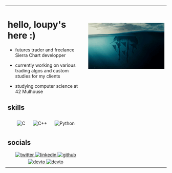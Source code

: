 <table><tr><td valign="top" width="50%">

# hello, loupy's here :)
  

- futures trader and freelance Sierra Chart developper
  

- currently working on various trading algos and custom studies for my clients


- studying computer science at 42 Mulhouse
 

## skills  
  

<div align="center">  
<img style="margin: 10px" src="https://profilinator.rishav.dev/skills-assets/c-original.svg" alt="C" height="50" />  
<img style="margin: 10px" src="https://profilinator.rishav.dev/skills-assets/cplusplus-original.svg" alt="C++" height="50" />    
<img style="margin: 10px" src="https://profilinator.rishav.dev/skills-assets/python-original.svg" alt="Python" height="50" />  
</div>  

## socials  
  

<div align="center">
<a href="https://twitter.com/nathanwolfy" target="_blank">
<img src=https://img.shields.io/badge/twitter-%2300acee.svg?&style=for-the-badge&logo=twitter&logoColor=white alt=twitter style="margin-bottom: 5px;" />
</a>
<a href="https://linkedin.com/in/nathanledergerber" target="_blank">
<img src=https://img.shields.io/badge/linkedin-%231E77B5.svg?&style=for-the-badge&logo=linkedin&logoColor=white alt=linkedin style="margin-bottom: 5px;" />
</a>
<a href="https://github.com/Nathanwolfy" target="_blank">
<img src=https://img.shields.io/badge/github-%2324292e.svg?&style=for-the-badge&logo=github&logoColor=white alt=github style="margin-bottom: 5px;" />
</a> 
<a href="https://fr.fiverr.com/nathanwolfy" target="_blank">
<img src=https://img.shields.io/badge/fiverr-1DBF73?style=for-the-badge&logo=fiverr&logoColor=white alt=devto style="margin-bottom: 5px;" />
</a>
<a href="https://www.upwork.com/freelancers/nathanl14" target="_blank">
<img src=https://img.shields.io/badge/UpWork-6FDA44?style=for-the-badge&logo=Upwork&logoColor=white alt=devto style="margin-bottom: 5px;" />
</a>
</div>  


</td><td valign="top" width="50%">

  
  
<br />
<br />
<br />
<div align="center">
<img src="https://raw.githubusercontent.com/Nathanwolfy/nathanwolfy/84d176b3a116bc2d2795aaf6dc995fc0769c810d/upisdown.gif" align="center" valign="bottom"/>
</div>  


</td></tr></table>
<br />
